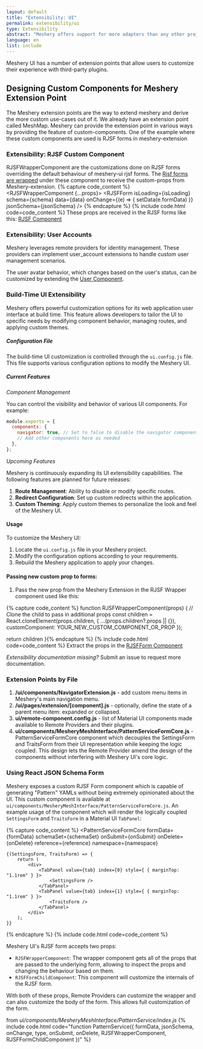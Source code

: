 ```yaml
---
layout: default
title: "Extensibility: UI"
permalink: extensibility/ui
type: Extensibility
abstract: "Meshery offers support for more adapters than any other project or product in the world. Meshery UI has a number of extension points that allow users to customize their experience with third-party plugins."
language: en
list: include
---
```


Meshery UI has a number of extension points that allow users to customize their experience with third-party plugins.

## Designing Custom Components for Meshery Extension Point

The Meshery extension points are the way to extend meshery and derive the more custom use-cases out of it. We already have an extension point called MeshMap.
Meshery can provide the extension point in various ways by providing the feature of custom-components. One of the example where these custom components are used is RJSF forms in meshery-extension

### Extensibility: RJSF Custom Component

RJSFWrapperComponent are the customizations done on RJSF forms overriding the default behaviour of meshery-ui rjsf forms.
The [Rjsf forms are wrapped](https://github.com/meshery/meshery/blob/0bc68d1cd0ba80a565afa68bce80899c22db9a2e/ui/components/MesheryMeshInterface/PatternService/RJSF.js#L66) under these component to receive the custom-props from Meshery-extension.
{% capture code_content %} <RJSFWrapperComponent {...props}>
<RJSFForm
isLoading={isLoading}
schema={schema}
data={data}
onChange={(e) => {
setData(e.formData)
}}
jsonSchema={jsonSchema}
/>
</RJSFWrapperComponent>{% endcapture %}
{% include code.html code=code_content %}
These props are received in the RJSF forms like this: [RJSF Component](https://github.com/meshery/meshery/blob/0bc68d1cd0ba80a565afa68bce80899c22db9a2e/ui/components/MesheryMeshInterface/PatternService/RJSF.js#L91)

### Extensibility: User Accounts

Meshery leverages remote providers for identity management. These providers can implement user_account extensions to handle custom user management scenarios.

The user avatar behavior, which changes based on the user's status, can be customized by extending the [User Component](https://github.com/meshery/meshery/blob/7de49ef4928f114080f923f2ad261f4433ca91d6/ui/components/User.js#L46).


###  Build-Time UI Extensibility

Meshery offers powerful customization options for its web application user interface at build time. This feature allows developers to tailor the UI to specific needs by modifying component behavior, managing routes, and applying custom themes.

##### Configuration File

The build-time UI customization is controlled through the `ui.config.js` file. This file supports various configuration options to modify the Meshery UI.

##### Current Features

*Component Management*

You can control the visibility and behavior of various UI components. For example:

```javascript
module.exports = {
  components: {
    navigator: true, // Set to false to disable the navigator component (default: true)
    // Add other components here as needed
  },
};
```

*Upcoming Features*

Meshery is continuously expanding its UI extensibility capabilities. The following features are planned for future releases:

1. **Route Management**: Ability to disable or modify specific routes.
1. **Redirect Configuration**: Set up custom redirects within the application.
1. **Custom Theming**: Apply custom themes to personalize the look and feel of the Meshery UI.

#### Usage

To customize the Meshery UI:

1. Locate the `ui.config.js` file in your Meshery project.
1. Modify the configuration options according to your requirements.
1. Rebuild the Meshery application to apply your changes.


#### Passing new custom prop to forms:

1.  Pass the new prop from the Meshery Extension in the RJSF Wrapper component used like this:

{% capture code_content %} function RJSFWrapperComponent(props) {
// Clone the child to pass in additional props
const children = React.cloneElement(props.children, {
...(props.children?.props || {}),
customComponent: YOUR_NEW_CUSTOM_COMPONENT_OR_PROP
});

return children
}{% endcapture %}
{% include code.html code=code_content %}
Extract the props in the [RJSFForm Component](https://github.com/meshery/meshery/blob/0bc68d1cd0ba80a565afa68bce80899c22db9a2e/ui/components/MesheryMeshInterface/PatternService/RJSF.js#L91)

_Extensibility documentation missing?_
Submit an issue to request more documentation.

### Extension Points by File

1. **/ui/components/NavigatorExtension.js** - add custom menu items in Meshery's main navigation menu.
1. **/ui/pages/extension/[component].js** - optionally, define the state of a parent menu item: expanded or collapsed.
1. **ui/remote-component.config.js** - list of Material UI components made available to Remote Providers and their plugins.
1. **ui/components/MesheryMeshInterface/PatternServiceFormCore.js** - PatternServiceFormCore component which decouples the SettingsForm and TraitsForm from their UI representation while keeping the logic coupled. This design lets the Remote Provider amend the design of the components without interfering with Meshery UI's core logic.

### Using React JSON Schema Form

Meshery exposes a custom RJSF Form component which is capable of generating "Pattern" YAMLs without being extremely opinionated about the UI. This custom component is available at `ui/components/MesheryMeshInterface/PatternServiceFormCore.js`. An example usage of the component which will render the logically coupled `SettingsForm` and `TraitsForm` in a Material UI `TabPanel`:

{% capture code_content %} <PatternServiceFormCore
formData={formData}
schemaSet={schemaSet}
onSubmit={onSubmit}
onDelete={onDelete}
reference={reference}
namespace={namespace}

>

    {(SettingsForm, TraitsForm) => {
    	return (
    		<div>
    			<TabPanel value={tab} index={0} style={ { marginTop: "1.1rem" } }>
    				<SettingsForm />
    			</TabPanel>
    			<TabPanel value={tab} index={1} style={ { marginTop: "1.1rem" } }>
    				<TraitsForm />
    			</TabPanel>
    		</div>
    	);
    }}

</PatternServiceFormCore>{% endcapture %}
{% include code.html code=code_content %}

Meshery UI's RJSF form accepts two props:

- `RJSFWrapperComponent`: The wrapper component gets all of the props that are passed to the underlying form, allowing to inspect the props and changing the behaviour based on them.
- `RJSFFormChildComponent`: This component will customize the internals of the RJSF form.

With both of these props, Remote Providers can customize the wrapper and can also customize the body of the form. This allows full customization of the form.

from _ui/components/MesheryMeshInterface/PatternService/index.js_
{% include code.html code="function PatternService({ formData, jsonSchema, onChange, type, onSubmit, onDelete, RJSFWrapperComponent, RJSFFormChildComponent })" %}

